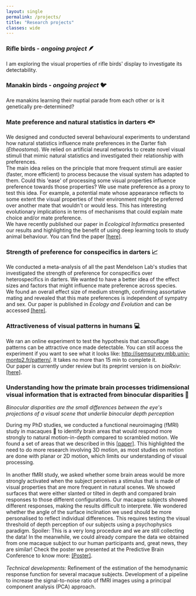 ```yaml
---
layout: single
permalink: /projects/
title: "Research projects"
classes: wide
---
```


### Rifle birds - *ongoing project* 🪶
I am exploring the visual properties of rifle birds' display to investigate its detectability.


### Manakin birds - *ongoing project* 🐦
Are manakins learning their nuptial parade from each other or is it genetically pre-determined?


### Mate preference and natural statistics in darters 🐟
We designed and conducted several behavioural experiments to understand how natural statistics influence mate preferences in the Darter fish (*Etheostoma*). We relied on artificial neural networks to create novel visual stimuli that mimic natural statistics and investigated their relationship with preferences. <br>
The main idea relies on the principle that more frequent stimuli are easier (faster, more efficient) to process because the visual system has adapted to them. Could this 'ease' of processing some visual properties influence preference towards those properties? 
We use mate preference as a proxy to test this idea. For example, a potential mate whose appearance reflects to some extent the visual properties of their environment might be preferred over another mate that wouldn't or would less. This has interesting evolutionary implications in terms of mechanisms that could explain mate choice and/or mate preference.<br>
We have recently published our paper in *Ecological Informatics* presented our results and highlighting the benefit of using deep learning tools to study animal behaviour. You can find the paper <a href="https://doi.org/10.1016/j.ecoinf.2024.102881" target="_blank">[here]</a>.


### Strength of preference for conspecifics in darters 📈
We conducted a meta-analysis of all the past Mendelson Lab's studies that investigated the strength of preference for conspecifics over heterospecifics in darters. We wanted to have a better idea of the effect sizes and factors that might influence mate preference across species. <br> 
We found an overall effect size of medium strength, confirming assortative mating and revealed that this mate preferences is independent of sympatry and sex. Our paper is published in *Ecology and Evolution* and can be accessed <a href="https://doi.org/10.1002/ece3.11498" target="_blank">[here]</a>.


### Attractiveness of visual patterns in humans 💻
We ran an online experiment to test the hypothesis that camouflage patterns can be attractive once made detectable. You can still access the experiment if you want to see what it looks like: <a href="http://isemsurvey.mbb.univ-montp2.fr/pattern/">http://isemsurvey.mbb.univ-montp2.fr/pattern/</a>. It takes no more than 15 min to complete it.<br>
Our paper is currently under review but its preprint version is on *bioRxiv*: <a href="https://doi.org/10.1101/2023.09.27.559753" target="_blank">[here]</a>.


### Understanding how the primate brain processes tridimensional visual information that is extracted from binocular disparities 🧠 <br>
*Binocular disparities are the small differences between the eye's projections of a visual scene that underlie binocular depth perception*

During my PhD studies, we conducted a functional neuroimaging (fMRI) study in macaques 🐒 to identify brain areas that would respond more strongly to natural motion-in-depth compared to scrambled motion. We found a set of areas that we described in this <a href="https://academic.oup.com/cercor/article/30/8/4528/5811848"> [paper]</a>. This highlighted the need to do more research involving 3D motion, as most studies on motion are done with planar or 2D motion, which limits our understanding of visual processing. <br><br>
In another fMRI study, we asked whether some brain areas would be more strongly activated when the subject perceives a stimulus that is made of visual properties that are more frequent in natural scenes. We showed surfaces that were either slanted or tilted in depth and compared brain responses to those different configurations. Our macaque subjects showed different responses, making the results difficult to interprete. We wondered whether the angle of the surface inclination we used should be more personalised to reflect individual differences. This requires testing the visual threshold of depth perception of our subjects using a psychophysics paradigm. Spoiler: This is a very long procedure and we are still collecting the data! In the meanwhile, we could already compare the data we obtained from one macaque subject to our human participants and, great news, they are similar! Check the poster we presented at the Predictive Brain Conference to know more: <a href="/pdf/Poster_Marseille.pdf" target="_blank">[Poster]</a>.<br><br>
*Technical developments:* Refinement of the estimation of the hemodynamic response function for several macaque subjects. Development of a pipeline to increase the signal-to-noise ratio of fMRI images using a principal component analysis (PCA) approach.  